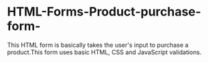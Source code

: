 # HTML-Forms-Product-purchase-form-

This HTML form is basically takes the user's input to purchase a product.This form uses basic HTML, CSS and JavaScript validations.

